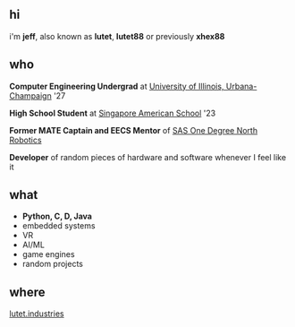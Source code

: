 ## hi

i'm **jeff**, also known as **lutet**, **lutet88** or previously **xhex88**

## who
**Computer Engineering Undergrad** at [University of Illinois, Urbana-Champaign](https://illinois.edu/) '27

**High School Student** at [Singapore American School](https://www.sas.edu.sg) '23

**Former MATE Captain and EECS Mentor** of [SAS One Degree North Robotics](https://github.com/One-Degree-North)

**Developer** of random pieces of hardware and software whenever I feel like it

## what
* **Python, C, D, Java**
* embedded systems
* VR
* AI/ML
* game engines
* random projects

## where
[lutet.industries](https://lutet.industries)
